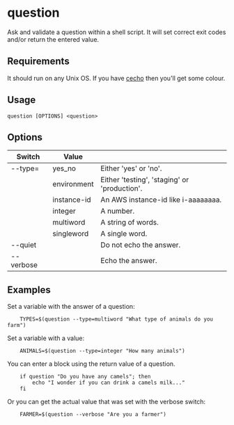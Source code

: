 # question

Ask and validate a question within a shell script. It will set correct exit
codes and/or return the entered value.

## Requirements
It should run on any Unix OS. If you have
[cecho](http://github.com:jonhiggs/cecho.git) then you'll get some colour.

## Usage
`question [OPTIONS] <question>`

## Options

| Switch     | Value        |                                                 |
| ---------- | ------------ | ------------------------------------------------|
| --type=    | yes_no       | Either 'yes' or 'no'.                           |
|            | environment  | Either 'testing', 'staging' or 'production'.    |
|            | instance-id  | An AWS instance-id like i-aaaaaaaa.             |
|            | integer      | A number.                                       |
|            | multiword    | A string of words.                              |
|            | singleword   | A single word.                                  |
| --quiet    |              | Do not echo the answer.                         |
| --verbose  |              | Echo the answer.                                |

## Examples

Set a variable with the answer of a question:

        TYPES=$(question --type=multiword "What type of animals do you farm")

Set a variable with a value:

        ANIMALS=$(question --type=integer "How many animals")

You can enter a block using the return value of a question.

        if question "Do you have any camels"; then
            echo "I wonder if you can drink a camels milk..."
        fi

Or you can get the actual value that was set with the verbose switch:

        FARMER=$(question --verbose "Are you a farmer")
